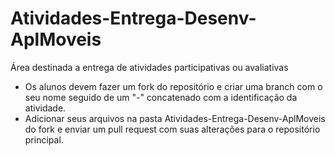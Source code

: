 # Atividades-Entrega-Desenv-AplMoveis
Área destinada a entrega de atividades participativas ou avaliativas

- Os alunos devem fazer um fork do repositório e criar uma branch com o seu nome seguido de um "-" concatenado com a identificação da atividade.
- Adicionar seus arquivos na pasta Atividades-Entrega-Desenv-AplMoveis do fork e enviar um pull request com suas alterações para o repositório principal.
